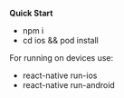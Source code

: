 **Quick Start**

- npm i
- cd ios && pod install

For running on devices use:
- react-native run-ios
- react-native run-android